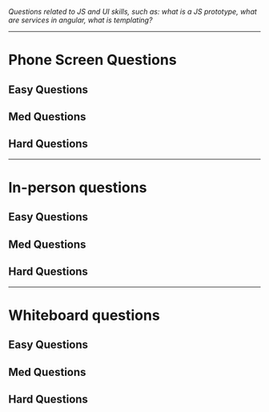 *Questions related to JS and UI skills, such as: what is a JS prototype, what are services in angular, what is templating?*

---

# Phone Screen Questions

## Easy Questions

## Med Questions

## Hard Questions

---

# In-person questions

## Easy Questions

## Med Questions

## Hard Questions

---

# Whiteboard questions

## Easy Questions

## Med Questions

## Hard Questions